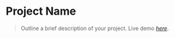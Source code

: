 # Project Name
> Outline a brief description of your project.
> Live demo [_here_](https://www.example.com). <!-- If you have the project hosted somewhere, include the link here. -->

